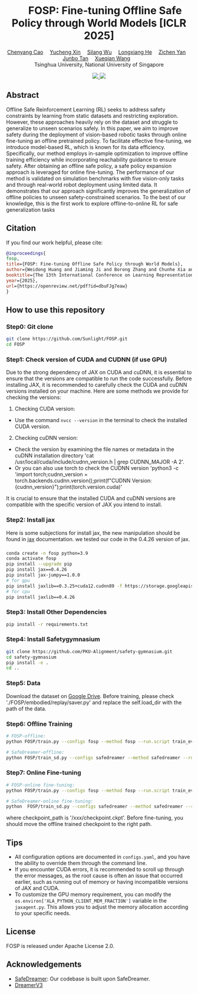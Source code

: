 
<br>
<p align="center">
<h1 align="center"><img align="center" width="6.5%"><strong>FOSP: Fine-tuning Offline Safe Policy through World Models [ICLR 2025]
</strong></h1>
  <p align="center">
    <a href='https://scholar.google.com/citations?user=uSpiLrMAAAAJ&hl=en' target='_blank'>Chenyang Cao</a>&emsp;
    <a href='' target='_blank'>Yucheng Xin</a>&emsp;
    <a href='' target='_blank'>Silang Wu</a>&emsp;
    <a href='https://scholar.google.com/citations?user=KTGh2zYAAAAJ&hl=en&oi=ao' target='_blank'>Longxiang He</a>&emsp;
    <a href='https://scholar.google.com/citations?user=hhl2kHoAAAAJ&hl=en&oi=ao' target='_blank'>Zichen Yan</a>&emsp;
    <a href='https://scholar.google.com/citations?user=kV-h3B8AAAAJ&hl=en&oi=ao' target='_blank'>Junbo Tan</a>&emsp;
    <a href='https://scholar.google.com/citations?user=h9dN_ykAAAAJ&hl=en&oi=ao' target='_blank'>Xueqian Wang</a>&emsp;
    <br>
    Tsinghua University, National University of Singapore
  </p>
</p>

<p align="center">
  <a href="https://arxiv.org/abs/2407.04942" target='_blank'>
    <img src="https://img.shields.io/badge/arXiv-2307.07176-blue?">
  </a>
  <a href="https://sunlighted.github.io/fosp_web/" target='_blank'>
    <img src="https://img.shields.io/badge/Website-&#x1F680-green">
  </a>
</p>



## Abstract
Offline Safe Reinforcement Learning (RL) seeks to address safety constraints by learning from static datasets and restricting exploration. However, these approaches heavily rely on the dataset and struggle to generalize to unseen scenarios safely. In this paper, we aim to improve safety during the deployment of vision-based robotic tasks through online fine-tuning an offline pretrained policy. To facilitate effective fine-tuning, we introduce model-based RL, which is known for its data efficiency. Specifically, our method employs in-sample optimization to improve offline training efficiency while incorporating reachability guidance to ensure safety. After obtaining an offline safe policy, a safe policy expansion approach is leveraged for online fine-tuning. The performance of our method is validated on simulation benchmarks with five vision-only tasks and through real-world robot deployment using limited data. It demonstrates that our approach significantly improves the generalization of offline policies to unseen safety-constrained scenarios. To the best of our knowledge, this is the first work to explore offline-to-online RL for safe generalization tasks

## Citation

If you find our work helpful, please cite:

```bibtex
@inproceedings{
fosp,
title={FOSP: Fine-tuning Offline Safe Policy through World Models},
author={Weidong Huang and Jiaming Ji and Borong Zhang and Chunhe Xia and Yaodong Yang},
booktitle={The 13th International Conference on Learning Representations},
year={2025},
url={https://openreview.net/pdf?id=dbuFJg7eaw}
}
```

## How to use this repository

### Step0: Git clone
```sh
git clone https://github.com/Sunlight/FOSP.git
cd FOSP
```

### Step1: Check version of CUDA and CUDNN (if use GPU)
Due to the strong dependency of JAX on CUDA and cuDNN, it is essential to ensure that the versions are compatible to run the code successfully. Before installing JAX, it is recommended to carefully check the CUDA and cuDNN versions installed on your machine. Here are some methods we provide for checking the versions:

1. Checking CUDA version:
- Use the command `nvcc --version` in the terminal to check the installed CUDA version.

2. Checking cuDNN version:
- Check the version by examining the file names or metadata in the cuDNN installation directory 'cat /usr/local/cuda/include/cudnn_version.h | grep CUDNN_MAJOR -A 2'.
- Or you can also use torch to check the CUDNN version 'python3 -c 'import torch;cudnn_version = torch.backends.cudnn.version();print(f"CUDNN Version: {cudnn_version}");print(torch.version.cuda)'

It is crucial to ensure that the installed CUDA and cuDNN versions are compatible with the specific version of JAX you intend to install.
### Step2: Install jax
Here is some subjections for install jax, the new manipulation should be found in [jax](https://github.com/google/jax) documentation. we tested our code in the 0.4.26 version of jax.

### 
```sh
conda create -n fosp python=3.9
conda activate fosp
pip install --upgrade pip
pip install jax==0.4.26
pip install jax-jumpy==1.0.0
# for gpu
pip install jaxlib==0.3.25+cuda12.cudnn89 -f https://storage.googleapis.com/jax-releases/jax_cuda_releases.html
# for cpu
pip install jaxlib==0.4.26
```

### Step3: Install Other Dependencies
```sh
pip install -r requirements.txt
```

### Step4: Install Safetygymnasium
```sh
git clone https://github.com/PKU-Alignment/safety-gymnasium.git
cd safety-gymnasium
pip install -e .
cd ..
```

### Step5: Data
Download the dataset on [Google Drive](https://drive.google.com/drive/folders/10oXr8lImy2ngjQgpxC5kahkz0JQRtqji?usp=drive_link).
Before training, please check './FOSP/embodied/replay/saver.py' and replace the self.load_dir with the path of the data.

### Step6: Offline Training

```sh
# FOSP-offline:
python FOSP/train.py --configs fosp --method fosp --run.script train_eval_offline --task safetygym_SafetyPointGoal1-v0 --jax.logical_gpus 0

# SafeDreamer-offline:
python FOSP/train_sd.py --configs safedreamer --method safedreamer --run.script train_eval_offline --task safetygym_SafetyPointGoal1-v0 --jax.logical_gpus 0

```

### Step7: Online Fine-tuning

```sh
# FOSP-online fine-tuning:
python FOSP/train.py --configs fosp --method fosp --run.script train_eval_online --run.from_checkpoint /xxx/checkpoint.ckpt  --task safetygym_SafetyPointGoal1-v0 --jax.logical_gpus 0 --run.steps 1000000

# SafeDreamer-online fine-tuning:
python  FOSP/train_sd.py --configs safedreamer --method safedreamer --run.script train_eval_online_direct --run.from_checkpoint /xxx/checkpoint.ckpt --task safetygym_SafetyPointGoal1-v0 --jax.logical_gpus 0 --run.steps 1000000

```

where checkpoint_path is '/xxx/checkpoint.ckpt'. Before fine-tuning, you should move the offline trained checkpoint to the right path.

## Tips

- All configuration options are documented in `configs.yaml`, and you have the ability to override them through the command line.
- If you encounter CUDA errors, it is recommended to scroll up through the error messages, as the root cause is often an issue that occurred earlier, such as running out of memory or having incompatible versions of JAX and CUDA.
- To customize the GPU memory requirement, you can modify the `os.environ['XLA_PYTHON_CLIENT_MEM_FRACTION']` variable in the `jaxagent.py`. This allows you to adjust the memory allocation according to your specific needs.

## License
FOSP is released under Apache License 2.0.

## Acknowledgements
- [SafeDreamer](https://github.com/PKU-Alignment/SafeDreamer): Our codebase is built upon SafeDreamer.
- [DreamerV3](https://github.com/danijar/dreamerv3)
